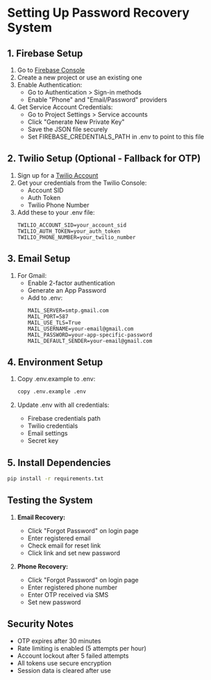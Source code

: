 # Setting Up Password Recovery System

## 1. Firebase Setup

1. Go to [Firebase Console](https://console.firebase.google.com/)
2. Create a new project or use an existing one
3. Enable Authentication:
   - Go to Authentication > Sign-in methods
   - Enable "Phone" and "Email/Password" providers
4. Get Service Account Credentials:
   - Go to Project Settings > Service accounts
   - Click "Generate New Private Key"
   - Save the JSON file securely
   - Set FIREBASE_CREDENTIALS_PATH in .env to point to this file

## 2. Twilio Setup (Optional - Fallback for OTP)

1. Sign up for a [Twilio Account](https://www.twilio.com/try-twilio)
2. Get your credentials from the Twilio Console:
   - Account SID
   - Auth Token
   - Twilio Phone Number
3. Add these to your .env file:
   ```
   TWILIO_ACCOUNT_SID=your_account_sid
   TWILIO_AUTH_TOKEN=your_auth_token
   TWILIO_PHONE_NUMBER=your_twilio_number
   ```

## 3. Email Setup

1. For Gmail:
   - Enable 2-factor authentication
   - Generate an App Password
   - Add to .env:
     ```
     MAIL_SERVER=smtp.gmail.com
     MAIL_PORT=587
     MAIL_USE_TLS=True
     MAIL_USERNAME=your-email@gmail.com
     MAIL_PASSWORD=your-app-specific-password
     MAIL_DEFAULT_SENDER=your-email@gmail.com
     ```

## 4. Environment Setup

1. Copy .env.example to .env:
   ```bash
   copy .env.example .env
   ```

2. Update .env with all credentials:
   - Firebase credentials path
   - Twilio credentials
   - Email settings
   - Secret key

## 5. Install Dependencies

```bash
pip install -r requirements.txt
```

## Testing the System

1. **Email Recovery:**
   - Click "Forgot Password" on login page
   - Enter registered email
   - Check email for reset link
   - Click link and set new password

2. **Phone Recovery:**
   - Click "Forgot Password" on login page
   - Enter registered phone number
   - Enter OTP received via SMS
   - Set new password

## Security Notes

- OTP expires after 30 minutes
- Rate limiting is enabled (5 attempts per hour)
- Account lockout after 5 failed attempts
- All tokens use secure encryption
- Session data is cleared after use
